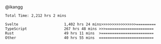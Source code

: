 @ikangg
<!--START_SECTION:waka-->

```txt
Total Time: 2,212 hrs 2 mins

Svelte                     1,402 hrs 24 mins>>>>>>>>>>>>>>>>=========   62.25 %
TypeScript                 267 hrs 48 mins >>>======================   11.89 %
Rust                       49 hrs 11 mins  >========================   02.18 %
Other                      40 hrs 55 mins  =========================   01.82 %
```

<!--END_SECTION:waka-->
